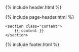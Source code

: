 {% include header.html %}

{% include page-header.html %}

<div class="search container">

<!-- /main content -->

	<section class="content">
		{{ content }}
	</section>

</div> <!-- container -->

{% include footer.html %}
